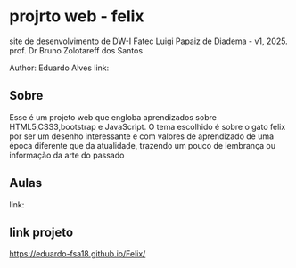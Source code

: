 # projrto web - felix
site de desenvolvimento de DW-I Fatec Luigi Papaiz de Diadema - v1, 2025.
prof. Dr Bruno Zolotareff dos Santos

Author: Eduardo Alves
link: 

## Sobre
Esse é um projeto web que engloba aprendizados sobre HTML5,CSS3,bootstrap e JavaScript. O tema escolhido é sobre o gato felix por ser um desenho interessante e com valores de aprendizado de uma época diferente que da atualidade, trazendo um pouco de lembrança ou informação da arte do passado 

## Aulas
link:

## link projeto

https://eduardo-fsa18.github.io/Felix/

